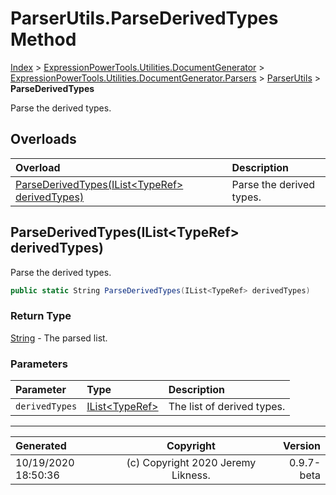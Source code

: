 ﻿# ParserUtils.ParseDerivedTypes Method

[Index](../index.md) > [ExpressionPowerTools.Utilities.DocumentGenerator](ExpressionPowerTools.Utilities.DocumentGenerator.a.md) > [ExpressionPowerTools.Utilities.DocumentGenerator.Parsers](ExpressionPowerTools.Utilities.DocumentGenerator.Parsers.n.md) > [ParserUtils](ExpressionPowerTools.Utilities.DocumentGenerator.Parsers.ParserUtils.cs.md) > **ParseDerivedTypes**

Parse the derived types.

## Overloads

| Overload | Description |
| :-- | :-- |
| [ParseDerivedTypes(IList&lt;TypeRef> derivedTypes)](#parsederivedtypesilisttyperef-derivedtypes) | Parse the derived types. |
## ParseDerivedTypes(IList&lt;TypeRef> derivedTypes)

Parse the derived types.

```csharp
public static String ParseDerivedTypes(IList<TypeRef> derivedTypes)
```

### Return Type

 [String](https://docs.microsoft.com/dotnet/api/system.string)  - The parsed list.

### Parameters

| Parameter | Type | Description |
| :-- | :-- | :-- |
| `derivedTypes` | [IList&lt;TypeRef>](https://docs.microsoft.com/dotnet/api/system.collections.generic.ilist-1) | The list of derived types. |



---

| Generated | Copyright | Version |
| :-- | :-: | --: |
| 10/19/2020 18:50:36 | (c) Copyright 2020 Jeremy Likness. | 0.9.7-beta |
